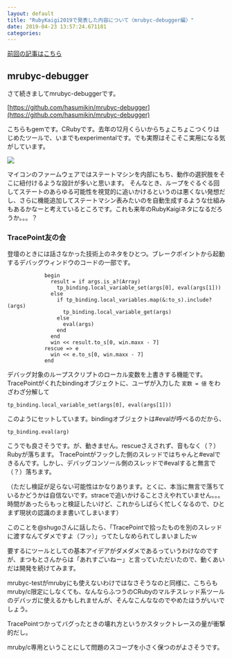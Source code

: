 ```yaml
---
layout: default
title: "RubyKaigi2019で発表した内容について〈mrubyc-debugger編〉"
date: 2019-04-23 13:57:24.671181
categories: 
---
```


[前回の記事はこちら](http://shimane.monstar-lab.com/hasumin/RubyKaigi2019-mrubyc-test)

## mrubyc-debugger

さて続きましてmrubyc-debuggerです。


[https://github.com/hasumikin/mrubyc-debugger](https://github.com/hasumikin/mrubyc-debugger)


こちらもgemです。CRubyです。去年の12月くらいからちょこちょこつくりはじめたツールで、いまでもexperimentalです。でも実際はそこそこ実用になる気がしています。

![](https://raw.githubusercontent.com/wiki/hasumikin/mrubyc-debugger/images/demo-2.gif)

マイコンのファームウェアではステートマシンを内部にもち、動作の選択肢をそこに紐付けるような設計が多いと思います。
そんなとき、ループをぐるぐる回してステートのあらゆる可能性を視覚的に追いかけるというのは悪くない発想だし、さらに機能追加してステートマシン表みたいのを自動生成するような仕組みもあるかなーと考えているところです。これも来年のRubyKaigiネタになるだろうか。。。？

### TracePoint友の会

登壇のときには話さなかった技術上のネタをひとつ。ブレークポイントから起動するデバッグウィンドウのコードの一部です。

```
            begin
              result = if args.is_a?(Array)
                tp_binding.local_variable_set(args[0], eval(args[1]))
              else
                if tp_binding.local_variables.map(&:to_s).include?(args)
                  tp_binding.local_variable_get(args)
                else
                  eval(args)
                end
              end
              win << result.to_s[0, win.maxx - 7]
            rescue => e
              win << e.to_s[0, win.maxx - 7]
            end
```

デバッグ対象のループスクリプトのローカル変数を上書きする機能です。TracePointがくれたbindingオブジェクトに、ユーザが入力した `変数 = 値` をわざわざ分解して

```
tp_binding.local_variable_set(args[0], eval(args[1]))
```

このようにセットしています。bindingオブジェクトは#evalが呼べるのだから、

```
tp_binding.eval(arg)
```

こうでも良さそうです。が、動きません。rescueさえされず、音もなく（？）Rubyが落ちます。
TracePointがフックした側のスレッドではちゃんと#evalできるんです。しかし、デバッグコンソール側のスレッドで#evalすると無言で（？）落ちます。


（ただし検証が足らない可能性はかなりあります。とくに、本当に無言で落ちているかどうかは自信ないです。straceで追いかけることさえやれていません。。。時間があったらもっと検証したいけど、これからしばらく忙しくなるので、ひとまず現状の認識のまま書いてしまいます）


このことを@shugoさんに話したら、「TracePointで拾ったものを別のスレッドに渡すなんてダメですよ（フッ）」ってたしなめられてしまいましたｗ


要するにツールとしての基本アイデアがダメダメであるっていうわけなのですが、まつもとさんからは「あれすごいねー」と言っていただいたので、動くあいだは開発を続けてみます。


mrubyc-testがmrubyにも使えないわけではなさそうなのと同様に、こちらもmruby/c限定にしなくても、なんならふつうのCRubyのマルチスレッド系ツールのデバッガに使えるかもしれませんが、そんなこんななのでやめたほうがいいでしょう。

TracePointつかってバグったときの壊れ方というかスタックトレースの量が衝撃的だし。


mruby/c専用ということにして問題のスコープを小さく保つのがよさそうです。
